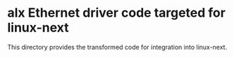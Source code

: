 # alx Ethernet driver code targeted for linux-next

This directory provides the transformed code for
integration into linux-next.
